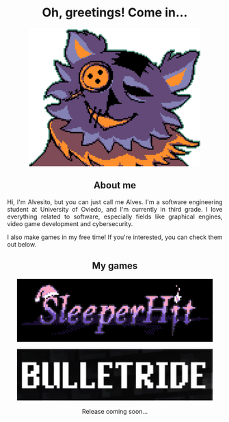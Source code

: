 <h1 align="center"> Oh, greetings! Come in...</h1>

<p align="center">
  <img src="res/seam.gif" alt="Seam from Deltarune" width="400">
</p>

<h2 align="center"> About me </h2>
<p align="justify"> Hi, I'm Alvesito, but you can just call me Alves. I'm a software engineering student at University of Oviedo, and I'm currently in third grade. I love everything related to software, especially fields like graphical engines, video game development and cybersecurity. <p>

<p align="justify"> I also make games in my free time! If you're interested, you can check them out below.<p>

<h2 align="center"> My games </h2>
<p align="center">
    <a  href="https://alvesito.itch.io/sleeperhit"><img src="res/sleeperhit.png" alt="Sleeperhit" height="147"></a>
</p>
<p align="center">
    <a href="https://alvesito.itch.io"><img src="res/bulletride.jpg" alt="Bulletride" height="120"></a>
    <p align="center">Release coming soon...<p>
</p>

<!--
**alvesit0/alvesit0** is a ✨ _special_ ✨ repository because its `README.md` (this file) appears on your GitHub profile.

Here are some ideas to get you started:

- 🔭 I’m currently working on ...
- 🌱 I’m currently learning ...
- 👯 I’m looking to collaborate on ...
- 🤔 I’m looking for help with ...
- 💬 Ask me about ...
- 📫 How to reach me: ...
- 😄 Pronouns: ...
- ⚡ Fun fact: ...
-->
